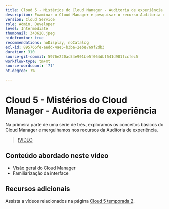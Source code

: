 ```yaml
---
title: Cloud 5 - Mistérios do Cloud Manager - Auditoria de experiência
description: Examinar o Cloud Manager e pesquisar o recurso Auditoria de experiência
version: Cloud Service
role: Admin, Developer
level: Intermediate
thumbnail: 343620.jpeg
hidefromtoc: true
recommendations: noDisplay, noCatalog
exl-id: 895766fe-aedd-4ae5-b3ba-2ebe769f2db3
duration: 310
source-git-commit: 5976e220ac54e901be5f064dbf541d901fccfec5
workflow-type: tm+mt
source-wordcount: '71'
ht-degree: 7%

---
```


# Cloud 5 - Mistérios do Cloud Manager - Auditoria de experiência

Na primeira parte de uma série de três, exploramos os conceitos básicos do Cloud Manager e mergulhamos nos recursos da Auditoria de experiência.

>[!VIDEO](https://video.tv.adobe.com/v/343620?quality=12&learn=on)

## Conteúdo abordado neste vídeo

+ Visão geral do Cloud Manager
+ Familiarização da interface

## Recursos adicionais

Assista a vídeos relacionados na página [Cloud 5 temporada 2](../cloud5-season-2.md).
